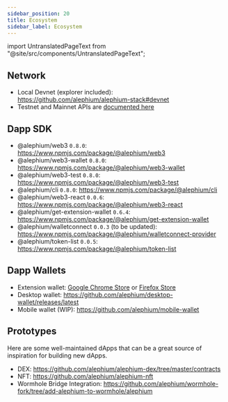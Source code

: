 ```yaml
---
sidebar_position: 20
title: Ecosystem
sidebar_label: Ecosystem
---
```


import UntranslatedPageText from "@site/src/components/UntranslatedPageText";

<UntranslatedPageText />

## Network

- Local Devnet (explorer included): https://github.com/alephium/alephium-stack#devnet
- Testnet and Mainnet APIs are [documented here](/dapps/public-services#api-aliases)

## Dapp SDK
- @alephium/web3 `0.8.0`: https://www.npmjs.com/package/@alephium/web3
- @alephium/web3-wallet `0.8.0`: https://www.npmjs.com/package/@alephium/web3-wallet
- @alephium/web3-test `0.8.0`: https://www.npmjs.com/package/@alephium/web3-test
- @alephium/cli `0.8.0`: https://www.npmjs.com/package/@alephium/cli
- @alephium/web3-react `0.0.6`: https://www.npmjs.com/package/@alephium/web3-react
- @alephium/get-extension-wallet `0.6.4`: https://www.npmjs.com/package/@alephium/get-extension-wallet
- @alephium/walletconnect `0.0.3` (to be updated): https://www.npmjs.com/package/@alephium/walletconnect-provider
- @alephium/token-list `0.0.5`: https://www.npmjs.com/package/@alephium/token-list

## Dapp Wallets
- Extension wallet: [Google Chrome Store](https://chrome.google.com/webstore/detail/alephium-extension-wallet/gdokollfhmnbfckbobkdbakhilldkhcj) or [Firefox Store](https://addons.mozilla.org/en-US/firefox/addon/alephiumextensionwallet/)
- Desktop wallet: https://github.com/alephium/desktop-wallet/releases/latest
- Mobile wallet (WIP): https://github.com/alephium/mobile-wallet

## Prototypes

Here are some well-maintained dApps that can be a great source of inspiration for building new dApps.

- DEX: https://github.com/alephium/alephium-dex/tree/master/contracts
- NFT: https://github.com/alephium/alephium-nft
- Wormhole Bridge Integration: https://github.com/alephium/wormhole-fork/tree/add-alephium-to-wormhole/alephium
